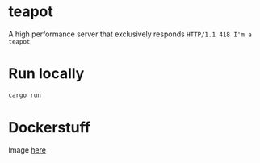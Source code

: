 # teapot

A high performance server that exclusively responds `HTTP/1.1 418 I'm a teapot`

# Run locally

```bash
cargo run
```

# Dockerstuff

Image [here](https://hub.docker.com/r/kirinrastogi/teapot)

